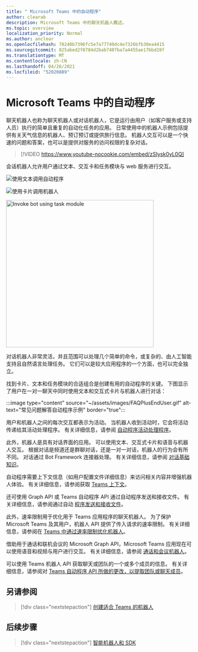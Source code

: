 ```yaml
---
title: " Microsoft Teams 中的自动程序"
author: clearab
description: Microsoft Teams 中的聊天机器人概述。
ms.topic: overview
localization_priority: Normal
ms.author: anclear
ms.openlocfilehash: 70240b7396fc5e7a77749dc4e7326bfb30ea4415
ms.sourcegitcommit: 825abed2f8784d2bab7407ba7a4455ae17bbd28f
ms.translationtype: MT
ms.contentlocale: zh-CN
ms.lasthandoff: 04/26/2021
ms.locfileid: "52020889"
---
```

# <a name="bots-in-microsoft-teams"></a> Microsoft Teams 中的自动程序

聊天机器人也称为聊天机器人或对话机器人，它是运行由用户（如客户服务或支持人员）执行的简单且重复的自动化任务的应用。 日常使用中的机器人示例包括提供有关天气信息的机器人、预订预订或提供旅行信息。 机器人交互可以是一个快速的问题和答案，也可以是提供对服务的访问权限的复杂对话。

> [!VIDEO https://www.youtube-nocookie.com/embed/zSIysk0yL0Q]

会话机器人允许用户通过文本、交互卡和任务模块与 web 服务进行交互。

![使用文本调用自动程序](~/assets/images/invokebotwithtext.png)

![使用卡片调用机器人](~/assets/images/invokebotwithcard.png)

<img src="~/assets/images/task-module-example.png" alt="Invoke bot using task module" width="400"/>

对话机器人非常灵活，并且范围可以处理几个简单的命令，或复杂的、由人工智能支持且自然语言处理任务。 它们可以是较大应用程序的一个方面，也可以完全独立。

找到卡片、文本和任务模块的合适组合是创建有用的自动程序的关键。 下图显示了用户在一对一聊天中同时使用文本和交互式卡片与机器人进行对话：

:::image type="content" source="~/assets/images/FAQPlusEndUser.gif" alt-text="常见问题解答自动程序示例" border="true":::

用户和机器人之间的每次交互都表示为活动。 当机器人收到活动时，它会将活动传递给其活动处理程序。 有关详细信息，请参阅 [自动程序活动处理程序](~/bots/bot-basics.md)。 

此外，机器人是具有对话界面的应用。 可以使用文本、交互式卡片和语音与机器人交互。 根据对话是频道还是群聊对话，还是一对一对话，机器人的行为会有所不同。 对话通过 Bot Framework 连接器处理。 有关详细信息，请参阅 [对话基础知识](~/bots/how-to/conversations/conversation-basics.md)。

自动程序需要上下文信息（如用户配置文件详细信息）来访问相关内容并增强机器人体验。 有关详细信息，请参阅获取 [Teams 上下文](~/bots/how-to/get-teams-context.md)。 

还可使用 Graph API 或 Teams 自动程序 API 通过自动程序发送和接收文件。 有关详细信息，请参阅通过自动 [程序发送和接收文件](~/bots/how-to/bots-filesv4.md)。

此外，速率限制用于优化用于 Teams 应用程序的聊天机器人。 为了保护 Microsoft Teams 及其用户，机器人 API 提供了传入请求的速率限制。 有关详细信息，请参阅在 [Teams 中通过速率限制优化机器人](~/bots/how-to/rate-limit.md)。

借助用于通话和联机会议的 Microsoft Graph API，Microsoft Teams 应用现在可以使用语音和视频与用户进行交互。 有关详细信息，请参阅 [通话和会议机器人](~/bots/calls-and-meetings/calls-meetings-bots-overview.md)。 

可以使用 Teams 机器人 API 获取聊天或团队的一个或多个成员的信息。 有关详细信息，请参阅对 [Teams 自动程序 API 所做的更改，以提取团队或聊天成员](~/resources/team-chat-member-api-changes.md)。

## <a name="see-also"></a>另请参阅

> [!div class="nextstepaction"]
> [创建适合 Teams 的机器人](~/bots/how-to/create-a-bot-for-teams.md)

## <a name="next-step"></a>后续步骤

> [!div class="nextstepaction"]
> [智能机器人和 SDK](~/bots/bot-features.md)
